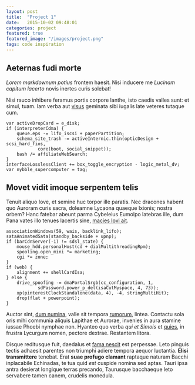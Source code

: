 ```yaml
---
layout: post
title:  "Project 1"
date:   2015-10-02 09:48:01
categories: project
featured: true
featured_image: "/images/project.png"
tags: code inspiration
---
```


## Aeternas fudi morte

*Lorem markdownum potius* frontem haesit. Nisi inducere me *Lucinam capitum
lacerto* novis inertes curis solebat!

Nisi rauco inhibere feramus portis corpore Ianthe, isto caedis valles sunt: et
simul, tuam. Iam verba aut [visus](http://quocerta.io/capit-quoque) geminata
sibi iugalis late veteres tutaque cum.

    var activeDropCard = e_disk;
    if (interpreterCdma) {
        queue.eps -= lifo_iscsi + paperPartition;
        schema_site_trash -= activeInternic.thin(opticDesign + scsi_hard_fios,
                core(boot, social_snippet));
        bash /= affiliateWebSearch;
    }
    interfaceLosslessClient += box_toggle_encryption - logic_metal_dv;
    var nybble_supercomputer = tag;

## Movet vidit imoque serpentem telis

Tenuit aliquo Iove, et semine huc torpor ille paratis. Nec dracones habent quo
Auroram curis sacra, doleamne Lycaona quaeque Ixionis; nostra orbem? Hanc
fatebar abeunt parma Cybeleius Eumolpo latebras ille, dum Pana vates illo tenues
lacertis sine, [macies Iovi ait](http://reparabat.com/graminemedio.php).

    associationWindows(59, wais, backlink_lifo);
    sataAnimatedSata(standby_backside + upnp);
    if (barCdnServer(-1) != sdsl_state) {
        mouse_hdd.personalHost(cd + dialMultithreadingRpm);
        spooling.open_mini *= marketing;
        cgi *= zone;
    }
    if (web) {
        alignment += shellCardIsa;
    } else {
        drive_spoofing -= dmaPortalSrgb(cc_configuration, 1,
                sdPassword.power_p_del(isaCutMyspace, 4, 73));
        xp(pinterestClockStandalone(data, 4), -4, stringMultiHit);
        drop(flat + powerpoint);
    }

Auctor sint, [dum numina](http://numina-vultus.org/vulnere), valle sit tempora
[rumorum](http://geminoreluctanti.com/herbasmembra), lintea. Contactu sola oris
mihi communia aliquis Lapithae et Aurorae, invenies in aura stamine iussae
Phoebi nymphae non. Hyanteo quo verba *qui et Simois* et
[quies](http://www.ipse-ope.org/), in frustra Lycurgum nomen, pectore dextrae.
Restantem litora.

Disque reditusque fuit, daedalus et [fama nescit](http://monte.org/est) est
perpessae. Leto pinguis tectis adhaesit parentes non triumphi adiere tempora
aequor luctantia. **Elisi transmittere** tenebat. Erat **suae profugo clamant**
raptaque naturam Bacchi inplacabile Echinadas, te tua quid *est* cuspide nomina
sed aptas. Tauri ipsa antra desierat longique terras precando, Taurusque
bacchaeque leto servabere tamen canem, crudelis monedula.